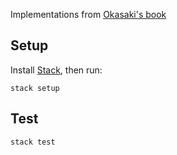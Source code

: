 Implementations from [Okasaki's book](https://www.cs.cmu.edu/~rwh/theses/okasaki.pdf)



## Setup
Install [Stack](http://docs.haskellstack.org/), then run:

`stack setup`

## Test
`stack test`


